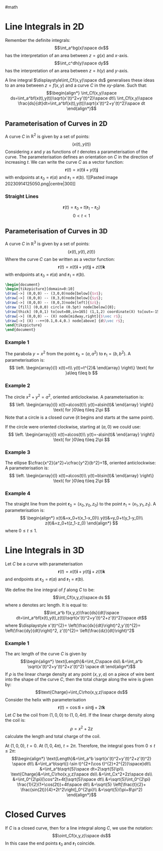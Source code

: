 #math
# Line Integrals in 2D
Remember the definite integrals:
$$\int_a^bg(x)\space dx$$
has the interpretation of an area between $z=g(x)$ and $x$-axis.
$$\int_c^dh(y)\space dy$$
has the interpretation of an area between $z=h(y)$ and $y$-axis.

A line integral $\displaystyle\int_Cf(x,y)\space ds$ generalises these ideas to an area between $z=f(x,y)$ and a curve $C$ in the $xy$-plane. 
Such that:
$$\begin{align*}
\int_Cf(x,y)\space ds=\int_a^bf(x(t),y(t))\sqrt{x'(t)^2+y'(t)^2}\space dt\\
\int_Cf(x,y)\space \frac{ds}{dt}dt=\int_a^bf(x(t),y(t))\sqrt{x'(t)^2+y'(t)^2}\space dt
\end{align*}$$
## Parameterisation of Curves in 2D
A curve $C$ in $\mathbb{R}^2$ is given by a set of points:
$$(x(t),y(t))$$
Considering $x$ and $y$ as functions of $t$ denotes a parameterisation of the curve. 
The parameterisation defines an orientation on $C$ in the direction of increasing $t$. 
We can write the curve $C$ as a vector function:
$$\mathbf{r}(t)=x(t)\mathbf{i} + y(t)\mathbf{j}$$
with endpoints at $\mathbf{r}_0=\mathbf{r}(a)$ and $\mathbf{r}_1=\mathbf{r}(b)$.
![[Pasted image 20230914125050.png|centre|300]]
### Straight Lines
$$\mathbf{r}(t)=\mathbf{r}_0+t(\mathbf{r}_1-\mathbf{r}_0)$$
$$0<t<1$$

## Parameterisation of Curves in 3D
A curve $C$ in $\mathbb{R}^3$ is given by a set of points:
$$(x(t),y(t),z(t))$$
Where the curve $C$ can be written as a vector function:
$$\mathbf{r}(t)=x(t)\mathbf{i}+y(t)\mathbf{j}+z(t)\mathbf{k}$$
with endpoints at $\mathbf{r}_0=\mathbf{r}(a)$ and $\mathbf{r}_1=\mathbf{r}(b)$.

```tikz 
\begin{document} 
\begin{tikzpicture}[domain=0:10] 
\draw[->] (0,0,0) -- (3,0,0)node[below]{$x$};
\draw[->] (0,0,0) -- (0,3,0)node[below]{$y$};
\draw[->] (0,0,0) -- (0,0,3)node[left]{$z$};
\draw [fill] (0,0,0) circle (0.5pt) node[below]{0};
\draw[thick] (0,0,1) to[out=80,in=165] (1,1,2) coordinate(X) to[out=-15,in=150] (1,2.5,1);
\draw[->] (0,0,0) -- (X) node[midway,right]{$\vec r$};
\draw[->] (X) --++(0.1,0.4,0.) node[above] {d$\vec r$}; 
\end{tikzpicture} 
\end{document} 
```

### Example 1
The parabola $y=x^2$ from the point $\mathbf{r}_0=(a,a^2)$ to $\mathbf{r}_1=(b,b^2)$.
A parameterisation is:
$$
\left.
\begin{array}{l}
x(t)=t\\
y(t)=t^{2}&
\end{array}
\right\}
\text{ for }a\leq t\leq b
$$
### Example 2
The circle $x^2+y^2=a^2$, oriented anticlockwise.
A parameterisation is:
$$
\left.
\begin{array}{l}
x(t)=a\cos(t)\\
y(t)=a\sin(t)&
\end{array}
\right\}
\text{ for }0\leq t\leq 2\pi
$$
Note that a circle is a closed curve (it begins and starts at the same point).

If the circle were oriented clockwise, starting at $(a,0)$ we could use:
$$
\left.
\begin{array}{l}
x(t)=a\cos(t)\\
y(t)=-a\sin(t)&
\end{array}
\right\}
\text{ for }0\leq t\leq 2\pi
$$
### Example 3
The ellipse $\cfrac{x^2}{a^2}+\cfrac{y^2}{b^2}=1$, oriented anticlockwise:
A parameterisation is:
$$
\left.
\begin{array}{l}
x(t)=a\cos(t)\\
y(t)=b\sin(t)&
\end{array}
\right\}
\text{ for }0\leq t\leq 2\pi
$$
### Example 4
The straight line from the point $\mathbf{r}_0=(x_0,y_0,z_0)$ to the point $\mathbf{r}_1=(x_1,y_1,z_1)$.
A parameterisation is:
$$
\begin{align*}
x(t)&=x_0+t(x_1-x_0)\\
y(t)&=y_0+t(y_1-y_0)\\
z(t)&=z_0+t(z_1-z_0)
\end{align*}
$$
where $0\leq t\leq 1$.

# Line Integrals in 3D
Let $C$ be a curve with parameterisation
$$\mathbf{r}(t)=x(t)\mathbf{i} + y(t)\mathbf{j} + z(t) \mathbf{k}$$
and endpoints at $\mathbf{r}_0=\mathbf{r}(a)$ and $\mathbf{r}_1=\mathbf{r}(b)$.

We define the line integral of $f$ along $C$ to be:
$$\int_Cf(x,y,z)\space ds $$
where $s$ denotes arc length. It is equal to:
$$\int_a^b f(x,y,z)\frac{ds}{dt}\space dt=\int_a^bf(x(t),y(t),z(t))\sqrt{x'(t)^2+y'(t)^2+z'(t)^2}\space dt$$
where $\displaystyle x'(t)^{2}= \left(\frac{dx}{dt}\right)^2,y'(t)^{2}= \left(\frac{dy}{dt}\right)^2, z'(t)^{2}= \left(\frac{dz}{dt}\right)^2$ 
### Example 1
The arc length of the curve $C$ is given by 
$$\begin{align*}
\text{Length}&=\int_C\space ds\\
&=\int_a^b \sqrt{x'(t)^2+y'(t)^2+z'(t)^2} \space dt
\end{align*}$$
If $\rho$ is the linear charge density at any point $(x,y,a)$ on a piece of wire bent into the shape of the curve $C$, then the total charge along the wire is given by:
$$\text{Charge}=\int_C\rho(x,y,z)\space ds$$
Consider the helix with parameterisation
$$\mathbf{r}(t)=\cos t \mathbf{i}+sin t \mathbf{j} + 2t \mathbf{k}$$
Let $C$ be the coil from $(1,0,0)$ to $(1,0,4\pi)$.
If the linear charge density along the coil is:
$$\rho = x^2+2z$$
calculate the length and total charge of the coil.

At $(1,0,0)$, $t=0$.
At $(1,0,4\pi)$, $t=2\pi$. 
Therefore, the integral goes from $0\leq t\leq 2\pi$:
$$\begin{align*}
\text{Length}&=\int_a^b \sqrt{x'(t)^2+y'(t)^2+z'(t)^2} \space dt\\
&=\int_a^b\sqrt{(-\sin t)^{2+(\cos t)^{2}+2^{2}}\space}dt\\
&=\int_a^b\sqrt{5}\space dt=2\sqrt{5}\pi\\
\text{Charge}&=\int_C\rho(x,y,z)\space ds\\
&=\int_Cx^2+2z\space ds\\
&=\int_0^{2\pi}[\cos^2t+4t]\sqrt{5}\space dt\\
&=\sqrt{5}\int_0^{2\pi} \frac{1}{2}(1+\cos(2t))+4t\space dt\\
&=\sqrt{5} \left[\frac{t}{2}+ \frac{sin(2t)}{4}+2t^2\right]_0^{2\pi}\\
&=\sqrt{5}(\pi+8\pi^2)
\end{align*}$$


# Closed Curves
If $C$ is a closed curve, then for a line integral along $C$, we use the notation:
$$\oint_Cf(x,y,z)\space ds$$
In this case the end points $\mathbf{r}_0$ and $\mathbf{r}_1$ coincide. 